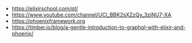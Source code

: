 - https://elixirschool.com/pt/
- https://www.youtube.com/channel/UCl_BBK2sXZzQy_3ziNU7-XA
- https://phoenixframework.org
- https://timber.io/blog/a-gentle-introduction-to-graphql-with-elixir-and-phoenix/
